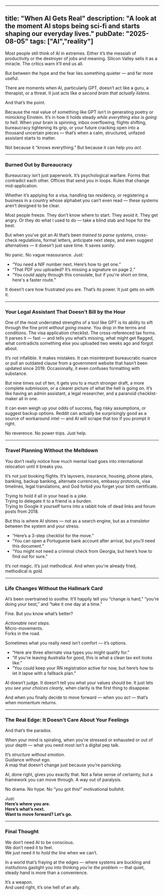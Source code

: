 
---
title:       "When AI Gets Real"
description: "A look at the moment AI stops being sci-fi and starts shaping our everyday lives."
pubDate:     "2025-08-05"
tags:        ["AI","reality"]
---


Most people still think of AI in extremes. Either it’s the messiah of productivity or the destroyer of jobs and meaning. Silicon Valley sells it as a miracle. The critics warn it’ll end us all.

But between the hype and the fear lies something quieter — and far more useful.

There are moments when AI, particularly GPT, doesn’t act like a guru, a therapist, or a threat. It just acts like *a second brain that actually listens*.

And that’s the point.

Because the real value of something like GPT isn’t in generating poetry or mimicking Einstein. It’s in how it holds steady *while everything else is going to hell*. When your brain is spinning, inbox overflowing, flights shifting, bureaucracy tightening its grip, or your future cracking open into a thousand uncertain pieces — that’s when a calm, structured, unfazed assistant starts to matter.

Not because it “knows everything.” But because it can help you *act*.

---

### Burned Out by Bureaucracy

Bureaucracy isn’t just paperwork. It’s psychological warfare. Forms that contradict each other. Offices that send you in loops. Rules that change mid-application.

Whether it’s applying for a visa, handling tax residency, or registering a business in a country whose alphabet you can’t even read — these systems aren’t designed to be clear.

Most people freeze. They don’t know where to start. They avoid it. They get angry. Or they do what I used to do — take a blind stab and hope for the best.

But when you’ve got an AI that’s been *trained to parse systems*, cross-check regulations, format letters, anticipate next steps, and even suggest alternatives — it doesn’t just save time. It saves *sanity*.

No panic. No vague reassurance. Just:

- “You need a NIF number next. Here’s how to get one.”  
- “That PDF you uploaded? It’s missing a signature on page 2.”  
- “You could apply through this consulate, but if you're short on time, here's a faster route.”

It doesn’t care how frustrated you are. That’s its power. It just gets on with it.

---

### Your Legal Assistant That Doesn’t Bill by the Hour

One of the most underrated strengths of a tool like GPT is its ability to sift through the fine print *without going insane*. You drop in the terms and conditions. The visa application checklist. The cross-referenced tax forms. It parses it — fast — and tells you what’s missing, what might get flagged, what contradicts something else you uploaded two weeks ago and forgot about.

It’s not infallible. It makes mistakes. It can misinterpret bureaucratic nuance or pull an outdated clause from a government website that hasn’t been updated since 2019. Occasionally, it even confuses formatting with substance.

But nine times out of ten, it gets you to a much stronger draft, a more complete submission, or a clearer picture of what the hell is going on. It’s like having an admin assistant, a legal researcher, and a paranoid checklist-maker all in one.

It can even weigh up your odds of success, flag risky assumptions, or suggest backup options. Reddit can actually be surprisingly good as a source of workaround intel — and AI will scrape that too if you prompt it right.

No reverence. No power trips. Just help.

---

### Travel Planning Without the Meltdown

You don’t really notice how much mental load goes into international relocation until it breaks you.

It’s not just booking flights. It’s layovers, insurance, housing, phone plans, banking, backup banking, alternate currencies, embassy protocols, visa timelines, legal translations, and God forbid you forget your birth certificate.

Trying to hold it all in your head is a joke.  
Trying to delegate it to a friend is a burden.  
Trying to Google it yourself turns into a rabbit hole of dead links and forum posts from 2018.

But this is where AI shines — not as a search engine, but as a *translator* between the system and your stress.

- “Here’s a 3-step checklist for the move.”  
- “You can open a Portuguese bank account after arrival, but you’ll need this document.”  
- “You might not need a criminal check from Georgia, but here’s how to find out for sure.”

It’s not magic. It’s just methodical. And when you're already fried, methodical is *gold*.

---

### Life Changes Without the Hallmark Card

AI’s been overtrained to soothe. It’ll happily tell you “change is hard,” “you’re doing your best,” and “take it one day at a time.”

Fine. But you know what’s better?

*Actionable next steps.*  
Micro-movements.  
Forks in the road.

Sometimes what you really need isn’t comfort — it’s options.

- “Here are three alternate visa types you might qualify for.”  
- “If you're leaving Australia for good, this is what a clean tax exit looks like.”  
- “You could keep your RN registration active for now, but here’s how to let it lapse with a fallback plan.”

AI doesn’t judge. It doesn’t tell you what your values should be. It just lets you *see your choices clearly*, when clarity is the first thing to disappear.

And when you finally decide to move forward — when you *act* — that’s when momentum returns.

---

### The Real Edge: It Doesn't Care About Your Feelings

And that’s the paradox.

When your mind is spiraling, when you're stressed or exhausted or out of your depth — what you need most isn’t a digital pep talk.

It’s *structure without emotion*.  
Guidance without ego.  
A map that doesn’t change just because you’re panicking.

AI, done right, gives you exactly that. Not a false sense of certainty, but a framework you can move through. A way out of paralysis.

No drama. No hype. No “you got this!” motivational bullshit.

Just:  
**Here’s where you are.**  
**Here’s what’s next.**  
**Want to move forward? Let’s go.**

---

### Final Thought

We don’t need AI to be conscious.  
We don’t need it to feel.  
We just need it to *hold the line* when we can’t.

In a world that’s fraying at the edges — where systems are buckling and institutions gaslight you into thinking *you’re the problem* — that quiet, steady hand is more than a convenience.

It’s a weapon.  
And used right, it’s one hell of an ally.
